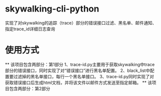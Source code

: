 # skywalking-cli-python
实现了对skywalking的追踪（trace）部分的错误接口过滤、黑名单、邮件通知、指定trace_id详细日志查询<br />
<h1>使用方式</h1>
<div>
** 该项目包含两部分：第1部分  
  1、trace-id.py主要用于获取skywalking中trace部分的错误接口，同时实现了对“错误接口”进行黑名单配置。  
  2、black_list中配置要过滤掉的黑名单接口，每行一个黑名单接口。  
  3、trace-id.py同时实现了对获取错误接口后生成html文档，并将该文件以邮件方式发送至指定邮箱。  
** 该项目包含两部分：第2部分 
  
</div>

